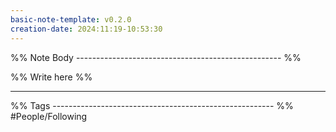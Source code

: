 ```yaml
---
basic-note-template: v0.2.0
creation-date: 2024:11:19-10:53:30
---
```


%% Note Body --------------------------------------------------- %%

%% Write here %%





___

%% Tags ------------------------------------------------------- %%
#People/Following 